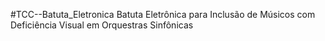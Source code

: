 #TCC--Batuta_Eletronica
Batuta Eletrônica para Inclusão de Músicos com Deficiência Visual em Orquestras Sinfônicas
